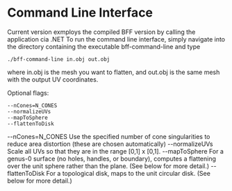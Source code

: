 

# Command Line Interface

Current version exmploys the compiled BFF version by calling the application cia .NET
To run the command line interface, simply navigate into the directory containing the executable bff-command-line and type

```
./bff-command-line in.obj out.obj
```

where in.obj is the mesh you want to flatten, and out.obj is the same mesh with the output UV coordinates.

Optional flags:
```
--nCones=N_CONES 
--normalizeUVs
--mapToSphere
--flattenToDisk
```

--nCones=N_CONES Use the specified number of cone singularities to reduce area distortion (these are chosen automatically)
--normalizeUVs Scale all UVs so that they are in the range [0,1] x [0,1].
--mapToSphere For a genus-0 surface (no holes, handles, or boundary), computes a flattening over the unit sphere rather than the plane. (See below for more detail.)
--flattenToDisk For a topological disk, maps to the unit circular disk. (See below for more detail.)
